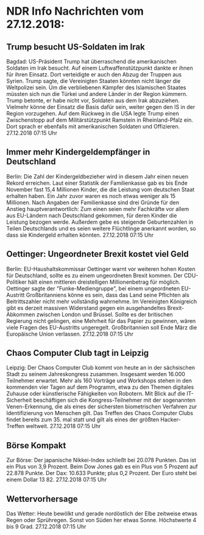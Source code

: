 # NDR Info Nachrichten vom 27.12.2018:


## Trump besucht US-Soldaten im Irak
Bagdad: US-Präsident Trump hat überraschend die amerikanischen Soldaten im Irak besucht. Auf einem Luftwaffenstützpunkt dankte er ihnen für ihren Einsatz. Dort verteidigte er auch den Abzug der Truppen aus Syrien. Trump sagte, die Vereinigten Staaten könnten nicht länger die Weltpolizei sein. Um die verbliebenen Kämpfer des Islamischen Staates müssten sich nun die Türkei und andere Länder in der Region kümmern. Trump betonte, er habe nicht vor, Soldaten aus dem Irak abzuziehen. Vielmehr könne der Einsatz die Basis dafür sein, weiter gegen den IS in der Region vorzugehen. Auf dem Rückweg in die USA legte Trump einen Zwischenstopp auf dem Militärstützpunkt Ramstein in Rheinland-Pfalz ein. Dort sprach er ebenfalls mit amerikanischen Soldaten und Offizieren. 27.12.2018 07:15 Uhr 

## Immer mehr Kindergeldempfänger in Deutschland
Berlin:	Die Zahl der Kindergeldbezieher wird in diesem Jahr einen neuen Rekord erreichen. Laut einer Statistik der Familienkasse gab es bis Ende November fast 15,4 Millionen Kinder, die die Leistung vom deutschen Staat erhalten haben. Ein Jahr zuvor waren es noch etwas weniger als 15 Millionen. Nach Angaben der Familienkasse sind drei Gründe für den Anstieg hauptverantwortlich: Zum einen seien mehr Fachkräfte vor allem aus EU-Ländern nach Deutschland gekommen, für deren Kinder die Leistung bezogen werde. Außerdem gebe es steigende Geburtenzahlen in Teilen Deutschlands und es seien weitere Flüchtlinge anerkannt worden, so dass sie Kindergeld erhalten könnten. 27.12.2018 07:15 Uhr 

## Oettinger: Ungeordneter Brexit kostet viel Geld
Berlin: EU-Haushaltskommissar Oettinger warnt vor weiteren hohen Kosten für Deutschland, sollte es zu einem ungeordneten Brexit kommen. Der CDU-Politiker hält einen mittleren dreistelligen Millionenbetrag für möglich. Oettinger sagte der "Funke-Mediengruppe", bei einem ungeordneten EU-Austritt Großbritanniens könne es sein, dass das Land seine Pflichten als Beitrittszahler nicht mehr vollständig wahrnehme. Im Vereinigten Königreich gibt es derzeit massiven Widerstand gegen ein ausgehandeltes Brexit-Abkommen zwischen London und Brüssel. Sollte es der britischen Regierung nicht gelingen, eine Mehrheit für das Papier zu gewinnen, wären viele Fragen des EU-Austritts ungeregelt. Großbritannien soll Ende März die Europäische Union verlassen. 27.12.2018 07:15 Uhr 

## Chaos Computer Club tagt in Leipzig
Leipzig: Der Chaos Computer Club kommt von heute an in der sächsischen Stadt zu seinem Jahreskongress zusammen. Insgesamt werden 16.000 Teilnehmer erwartet. Mehr als 160 Vorträge und Workshops stehen in den kommenden vier Tagen auf dem Programm, etwa zu den Themen digitales Zuhause oder künstlerische Fähigkeiten von Robotern. Mit Blick auf die IT-Sicherheit beschäftigen sich die Kongress-Teilnehmer mit der sogenannten Venen-Erkennung, die als eines der sichersten biometrischen Verfahren zur Identifizierung von Menschen gilt. Das Treffen des Chaos Computer Clubs findet bereits zum 35. mal statt und gilt als eines der größten Hacker-Treffen weltweit. 27.12.2018 07:15 Uhr 

## Börse Kompakt
Zur Börse: Der japanische Nikkei-Index schließt bei 20.078 Punkten. Das ist ein Plus von 3,9 Prozent. Beim Dow Jones gab es ein Plus von 5 Prozent auf 22.878 Punkte. Der Dax:			10.633 Punkte; plus 0,2 Prozent. Der Euro steht bei einem Dollar 13 82. 27.12.2018 07:15 Uhr 

## Wettervorhersage
Das Wetter:
Heute bewölkt und gerade nordöstlich der Elbe zeitweise etwas Regen oder Sprühregen. Sonst von Süden her etwas Sonne. Höchstwerte 4 bis 9 Grad. 27.12.2018 07:15 Uhr 
